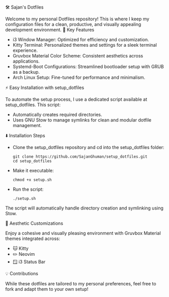 🛠️ Sajan's Dotfiles

Welcome to my personal Dotfiles repository! This is where I keep my configuration files for a clean, productive, and visually appealing development environment.
🔑 Key Features

  - i3 Window Manager: Optimized for efficiency and customization.
  - Kitty Terminal: Personalized themes and settings for a sleek terminal experience.
  - Gruvbox Material Color Scheme: Consistent aesthetics across applications.
  - Systemd-Boot Configurations: Streamlined bootloader setup with GRUB as a backup.
  - Arch Linux Setup: Fine-tuned for performance and minimalism.

⚡ Easy Installation with setup_dotfiles

To automate the setup process, I use a dedicated script available at setup_dotfiles. This script:

  - Automatically creates required directories.
  - Uses GNU Stow to manage symlinks for clean and modular dotfile management.

⬇️ Installation Steps

  - Clone the setup_dotfiles repository and cd into the setup_dotfiles folder:

        git clone https://github.com/SajanGhuman/setup_dotfiles.git
        cd setup_dotfiles
        
  - Make it executable:
  
        chmod +x setup.sh
  
   - Run the script:

         ./setup.sh

  The script will automatically handle directory creation and symlinking using Stow.

🎨 Aesthetic Customizations

Enjoy a cohesive and visually pleasing environment with Gruvbox Material themes integrated across:

  - 🐱 Kitty
  - ✏️ Neovim
  - 🪟 i3 Status Bar

💡 Contributions

While these dotfiles are tailored to my personal preferences, feel free to fork and adapt them to your own setup!
